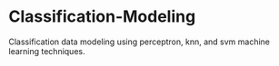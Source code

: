 # Classification-Modeling
Classification data modeling using perceptron, knn, and svm machine learning techniques.
